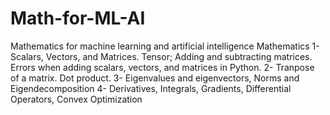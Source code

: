 # Math-for-ML-AI
Mathematics for machine learning and artificial intelligence
Mathematics
1-	Scalars, Vectors, and Matrices. Tensor; Adding and subtracting matrices. Errors when adding scalars, vectors, and matrices in Python.
2-	Tranpose of a matrix. Dot product.
3-	Eigenvalues and eigenvectors, Norms and Eigendecomposition
4-	Derivatives, Integrals, Gradients, Differential Operators, Convex Optimization
